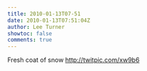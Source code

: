 ```yaml
---
title: 2010-01-13T07-51
date: 2010-01-13T07:51:04Z
author: Lee Turner
showtoc: false
comments: true
---
```


Fresh coat of snow  http://twitpic.com/xw9b6

